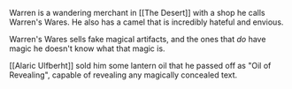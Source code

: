 Warren is a wandering merchant in [[The Desert]] with a shop he calls Warren's Wares. He also has a camel that is incredibly hateful and envious.

Warren's Wares sells fake magical artifacts, and the ones that *do* have magic he doesn't know what that magic is.

[[Alaric Ulfberht]] sold him some lantern oil that he passed off as "Oil of Revealing", capable of revealing any magically concealed text.